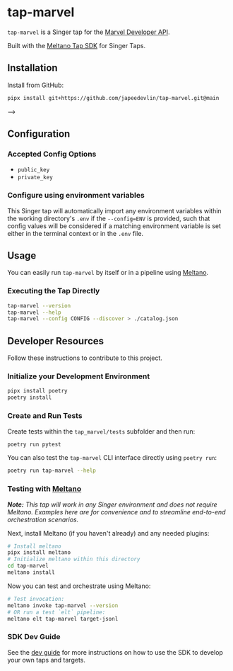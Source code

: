 # tap-marvel

`tap-marvel` is a Singer tap for the [Marvel Developer API](https://developer.marvel.com/).

Built with the [Meltano Tap SDK](https://sdk.meltano.com) for Singer Taps.

## Installation
Install from GitHub:

```bash
pipx install git+https://github.com/japeedevlin/tap-marvel.git@main
```

-->

## Configuration

### Accepted Config Options

- `public_key`
- `private_key`

### Configure using environment variables

This Singer tap will automatically import any environment variables within the working directory's
`.env` if the `--config=ENV` is provided, such that config values will be considered if a matching
environment variable is set either in the terminal context or in the `.env` file.

## Usage

You can easily run `tap-marvel` by itself or in a pipeline using [Meltano](https://meltano.com/).

### Executing the Tap Directly

```bash
tap-marvel --version
tap-marvel --help
tap-marvel --config CONFIG --discover > ./catalog.json
```

## Developer Resources

Follow these instructions to contribute to this project.

### Initialize your Development Environment

```bash
pipx install poetry
poetry install
```

### Create and Run Tests

Create tests within the `tap_marvel/tests` subfolder and
  then run:

```bash
poetry run pytest
```

You can also test the `tap-marvel` CLI interface directly using `poetry run`:

```bash
poetry run tap-marvel --help
```

### Testing with [Meltano](https://www.meltano.com)

_**Note:** This tap will work in any Singer environment and does not require Meltano.
Examples here are for convenience and to streamline end-to-end orchestration scenarios._

Next, install Meltano (if you haven't already) and any needed plugins:

```bash
# Install meltano
pipx install meltano
# Initialize meltano within this directory
cd tap-marvel
meltano install
```

Now you can test and orchestrate using Meltano:

```bash
# Test invocation:
meltano invoke tap-marvel --version
# OR run a test `elt` pipeline:
meltano elt tap-marvel target-jsonl
```

### SDK Dev Guide

See the [dev guide](https://sdk.meltano.com/en/latest/dev_guide.html) for more instructions on how to use the SDK to
develop your own taps and targets.
